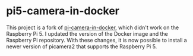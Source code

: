 # pi5-camera-in-docker

This project is a fork of [pi-camera-in-docker](https://github.com/hyzhak/pi-camera-in-docker), which didn't work on the Raspberry Pi 5. I updated the version of the Docker image and the Raspberry Pi repository. With these changes, it is now possible to install a newer version of picamera2 that supports the Raspberry Pi 5.
